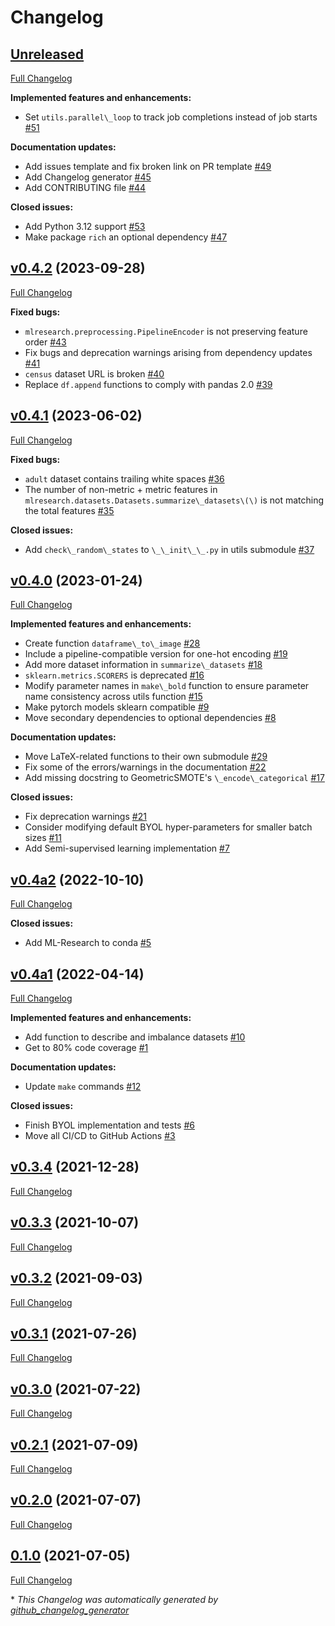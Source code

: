 # Changelog

## [Unreleased](https://github.com/joaopfonseca/ml-research/tree/HEAD)

[Full Changelog](https://github.com/joaopfonseca/ml-research/compare/v0.4.2...HEAD)

**Implemented features and enhancements:**

- Set ``utils.parallel\_loop`` to track job completions instead of job starts [\#51](https://github.com/joaopfonseca/ml-research/issues/51)

**Documentation updates:**

- Add issues template and fix broken link on PR template [\#49](https://github.com/joaopfonseca/ml-research/issues/49)
- Add Changelog generator [\#45](https://github.com/joaopfonseca/ml-research/issues/45)
- Add CONTRIBUTING file [\#44](https://github.com/joaopfonseca/ml-research/issues/44)

**Closed issues:**

- Add Python 3.12 support [\#53](https://github.com/joaopfonseca/ml-research/issues/53)
- Make package `rich` an optional dependency [\#47](https://github.com/joaopfonseca/ml-research/issues/47)

## [v0.4.2](https://github.com/joaopfonseca/ml-research/tree/v0.4.2) (2023-09-28)

[Full Changelog](https://github.com/joaopfonseca/ml-research/compare/v0.4.1...v0.4.2)

**Fixed bugs:**

- `mlresearch.preprocessing.PipelineEncoder` is not preserving feature order [\#43](https://github.com/joaopfonseca/ml-research/issues/43)
- Fix bugs and deprecation warnings arising from dependency updates [\#41](https://github.com/joaopfonseca/ml-research/issues/41)
- ``census`` dataset URL is broken [\#40](https://github.com/joaopfonseca/ml-research/issues/40)
- Replace ``df.append`` functions to comply with pandas 2.0 [\#39](https://github.com/joaopfonseca/ml-research/issues/39)

## [v0.4.1](https://github.com/joaopfonseca/ml-research/tree/v0.4.1) (2023-06-02)

[Full Changelog](https://github.com/joaopfonseca/ml-research/compare/v0.4.0...v0.4.1)

**Fixed bugs:**

- ``adult`` dataset contains trailing white spaces [\#36](https://github.com/joaopfonseca/ml-research/issues/36)
- The number of non-metric + metric features in ``mlresearch.datasets.Datasets.summarize\_datasets\(\)`` is not matching the total features [\#35](https://github.com/joaopfonseca/ml-research/issues/35)

**Closed issues:**

- Add ``check\_random\_states`` to ``\_\_init\_\_.py`` in utils submodule [\#37](https://github.com/joaopfonseca/ml-research/issues/37)

## [v0.4.0](https://github.com/joaopfonseca/ml-research/tree/v0.4.0) (2023-01-24)

[Full Changelog](https://github.com/joaopfonseca/ml-research/compare/v0.4a2...v0.4.0)

**Implemented features and enhancements:**

- Create function ``dataframe\_to\_image`` [\#28](https://github.com/joaopfonseca/ml-research/issues/28)
- Include a pipeline-compatible version for one-hot encoding [\#19](https://github.com/joaopfonseca/ml-research/issues/19)
- Add more dataset information in ``summarize\_datasets`` [\#18](https://github.com/joaopfonseca/ml-research/issues/18)
- ``sklearn.metrics.SCORERS`` is deprecated [\#16](https://github.com/joaopfonseca/ml-research/issues/16)
- Modify parameter names in ``make\_bold`` function to ensure parameter name consistency across utils function [\#15](https://github.com/joaopfonseca/ml-research/issues/15)
- Make pytorch models sklearn compatible [\#9](https://github.com/joaopfonseca/ml-research/issues/9)
- Move secondary dependencies to optional dependencies [\#8](https://github.com/joaopfonseca/ml-research/issues/8)

**Documentation updates:**

- Move LaTeX-related functions to their own submodule [\#29](https://github.com/joaopfonseca/ml-research/issues/29)
- Fix some of the errors/warnings in the documentation [\#22](https://github.com/joaopfonseca/ml-research/issues/22)
- Add missing docstring to GeometricSMOTE's ``\_encode\_categorical`` [\#17](https://github.com/joaopfonseca/ml-research/issues/17)

**Closed issues:**

- Fix deprecation warnings [\#21](https://github.com/joaopfonseca/ml-research/issues/21)
- Consider modifying default BYOL hyper-parameters for smaller batch sizes [\#11](https://github.com/joaopfonseca/ml-research/issues/11)
- Add Semi-supervised learning implementation [\#7](https://github.com/joaopfonseca/ml-research/issues/7)

## [v0.4a2](https://github.com/joaopfonseca/ml-research/tree/v0.4a2) (2022-10-10)

[Full Changelog](https://github.com/joaopfonseca/ml-research/compare/v0.4a1...v0.4a2)

**Closed issues:**

- Add ML-Research to conda [\#5](https://github.com/joaopfonseca/ml-research/issues/5)

## [v0.4a1](https://github.com/joaopfonseca/ml-research/tree/v0.4a1) (2022-04-14)

[Full Changelog](https://github.com/joaopfonseca/ml-research/compare/v0.3.4...v0.4a1)

**Implemented features and enhancements:**

- Add function to describe and imbalance datasets [\#10](https://github.com/joaopfonseca/ml-research/issues/10)
- Get to 80% code coverage [\#1](https://github.com/joaopfonseca/ml-research/issues/1)

**Documentation updates:**

- Update ``make`` commands [\#12](https://github.com/joaopfonseca/ml-research/issues/12)

**Closed issues:**

- Finish BYOL implementation and tests [\#6](https://github.com/joaopfonseca/ml-research/issues/6)
- Move all CI/CD to GitHub Actions [\#3](https://github.com/joaopfonseca/ml-research/issues/3)

## [v0.3.4](https://github.com/joaopfonseca/ml-research/tree/v0.3.4) (2021-12-28)

[Full Changelog](https://github.com/joaopfonseca/ml-research/compare/v0.3.3...v0.3.4)

## [v0.3.3](https://github.com/joaopfonseca/ml-research/tree/v0.3.3) (2021-10-07)

[Full Changelog](https://github.com/joaopfonseca/ml-research/compare/v0.3.2...v0.3.3)

## [v0.3.2](https://github.com/joaopfonseca/ml-research/tree/v0.3.2) (2021-09-03)

[Full Changelog](https://github.com/joaopfonseca/ml-research/compare/v0.3.1...v0.3.2)

## [v0.3.1](https://github.com/joaopfonseca/ml-research/tree/v0.3.1) (2021-07-26)

[Full Changelog](https://github.com/joaopfonseca/ml-research/compare/v0.3.0...v0.3.1)

## [v0.3.0](https://github.com/joaopfonseca/ml-research/tree/v0.3.0) (2021-07-22)

[Full Changelog](https://github.com/joaopfonseca/ml-research/compare/v0.2.1...v0.3.0)

## [v0.2.1](https://github.com/joaopfonseca/ml-research/tree/v0.2.1) (2021-07-09)

[Full Changelog](https://github.com/joaopfonseca/ml-research/compare/v0.2.0...v0.2.1)

## [v0.2.0](https://github.com/joaopfonseca/ml-research/tree/v0.2.0) (2021-07-07)

[Full Changelog](https://github.com/joaopfonseca/ml-research/compare/0.1.0...v0.2.0)

## [0.1.0](https://github.com/joaopfonseca/ml-research/tree/0.1.0) (2021-07-05)

[Full Changelog](https://github.com/joaopfonseca/ml-research/compare/c6e279cfeabf058b78f504ca4a3d7bf9dfecf8bf...0.1.0)



\* *This Changelog was automatically generated by [github_changelog_generator](https://github.com/github-changelog-generator/github-changelog-generator)*
